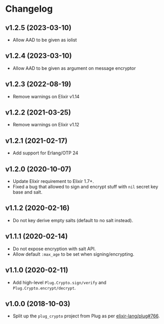 # Changelog

## v1.2.5 (2023-03-10)

  * Allow AAD to be given as iolist

## v1.2.4 (2023-03-10)

  * Allow AAD to be given as argument on message encryptor

## v1.2.3 (2022-08-19)

  * Remove warnings on Elixir v1.14

## v1.2.2 (2021-03-25)

  * Remove warnings on Elixir v1.12

## v1.2.1 (2021-02-17)

  * Add support for Erlang/OTP 24

## v1.2.0 (2020-10-07)

  * Update Elixir requirement to Elixir 1.7+.
  * Fixed a bug that allowed to sign and encrypt stuff with `nil` secret key base and salt.

## v1.1.2 (2020-02-16)

  * Do not key derive empty salts (default to no salt instead).

## v1.1.1 (2020-02-14)

  * Do not expose encryption with salt API.
  * Allow default `:max_age` to be set when signing/encrypting.

## v1.1.0 (2020-02-11)

  * Add high-level `Plug.Crypto.sign/verify` and `Plug.Crypto.encrypt/decrypt`.

## v1.0.0 (2018-10-03)

  * Split up the `plug_crypto` project from Plug as per [elixir-lang/plug#766](https://github.com/elixir-plug/plug/issues/766).
